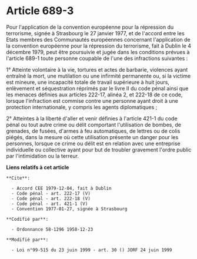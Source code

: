 # Article 689-3

Pour l'application de la convention européenne pour la répression du terrorisme, signée à Strasbourg le 27 janvier 1977, et
de l'accord entre les Etats membres des Communautés européennes concernant l'application de la convention européenne pour la
répression du terrorisme, fait à Dublin le 4 décembre 1979, peut être poursuivie et jugée dans les conditions prévues à
l'article 689-1 toute personne coupable de l'une des infractions suivantes : 

1° Atteinte volontaire à la vie, tortures et actes de barbarie, violences ayant entraîné la mort, une mutilation ou une
infirmité permanente ou, si la victime est mineure, une incapacité totale de travail supérieure à huit jours, enlèvement et
séquestration réprimés par le livre II du code pénal ainsi que les menaces définies aux articles 222-17, alinéa 2, et 222-18
de ce code, lorsque l'infraction est commise contre une personne ayant droit à une protection internationale, y compris les
agents diplomatiques ; 

2° Atteintes à la liberté d'aller et venir définies à l'article 421-1 du code pénal ou tout autre crime ou délit comportant
l'utilisation de bombes, de grenades, de fusées, d'armes à feu automatiques, de lettres ou de colis piégés, dans la mesure où
cette utilisation présente un danger pour les personnes, lorsque ce crime ou délit est en relation avec une entreprise
individuelle ou collective ayant pour but de troubler gravement l'ordre public par l'intimidation ou la terreur.

**Liens relatifs à cet article**

	**Cite**:

	  - Accord CEE 1979-12-04, fait à Dublin
	  - Code pénal - art. 222-17 (V)
	  - Code pénal - art. 222-18 (V)
	  - Code pénal - art. 421-1 (V)
	  - Convention 1977-01-27, signée à Strasbourg

	**Codifié par**:

	  - Ordonnance 58-1296 1958-12-23

	**Modifié par**:

	  - Loi n°99-515 du 23 juin 1999 - art. 30 () JORF 24 juin 1999
